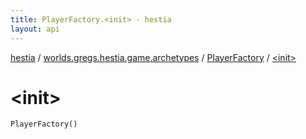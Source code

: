 ```yaml
---
title: PlayerFactory.<init> - hestia
layout: api
---
```


<div class='api-docs-breadcrumbs'><a href="../../index.html">hestia</a> / <a href="../index.html">worlds.gregs.hestia.game.archetypes</a> / <a href="index.html">PlayerFactory</a> / <a href="./-init-.html">&lt;init&gt;</a></div>

# &lt;init&gt;

<div class="signature"><code><span class="identifier">PlayerFactory</span><span class="symbol">(</span><span class="symbol">)</span></code></div>
